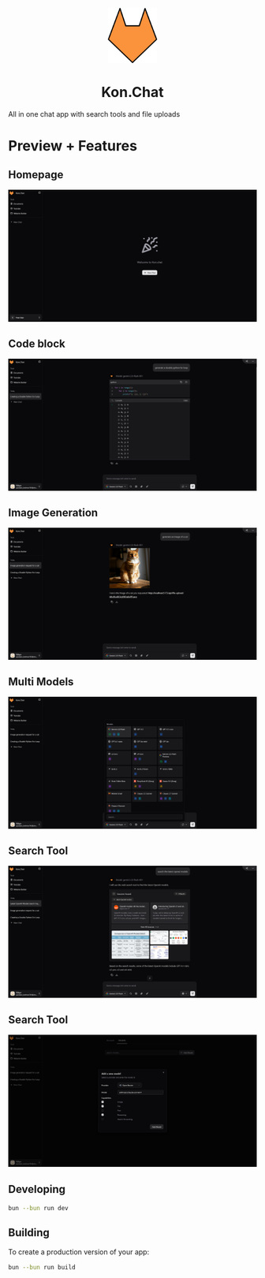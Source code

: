 <p align="center">
	<img width="100" src="./docs/logo.png" alt="logo">
</p>
<h1 align="center">
	Kon.Chat
</h1>

All in one chat app with search tools and file uploads

# Preview + Features

## Homepage

![homepage](./docs/homepage.png)

## Code block

![codeblock](./docs/codeblock.png)

## Image Generation

![image_generation](./docs/image_generation.png)

## Multi Models

![multi_models](./docs/multi_model.png)

## Search Tool

![search_tool](./docs/search_tool.png)

## Search Tool

![custom_models](./docs/custom_models.png)

## Developing

```bash
bun --bun run dev
```

## Building

To create a production version of your app:

```bash
bun --bun run build
```
